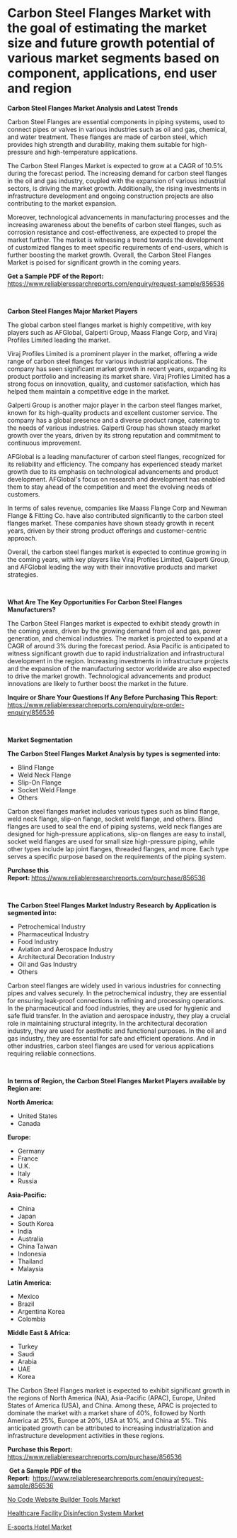 <p><h1>Carbon Steel Flanges Market with the goal of estimating the market size and future growth potential of various market segments based on component, applications, end user and region</h1></p><p><strong>Carbon Steel Flanges Market Analysis and Latest Trends</strong></p>
<p><p>Carbon Steel Flanges are essential components in piping systems, used to connect pipes or valves in various industries such as oil and gas, chemical, and water treatment. These flanges are made of carbon steel, which provides high strength and durability, making them suitable for high-pressure and high-temperature applications.</p><p>The Carbon Steel Flanges Market is expected to grow at a CAGR of 10.5% during the forecast period. The increasing demand for carbon steel flanges in the oil and gas industry, coupled with the expansion of various industrial sectors, is driving the market growth. Additionally, the rising investments in infrastructure development and ongoing construction projects are also contributing to the market expansion.</p><p>Moreover, technological advancements in manufacturing processes and the increasing awareness about the benefits of carbon steel flanges, such as corrosion resistance and cost-effectiveness, are expected to propel the market further. The market is witnessing a trend towards the development of customized flanges to meet specific requirements of end-users, which is further boosting the market growth. Overall, the Carbon Steel Flanges Market is poised for significant growth in the coming years.</p></p>
<p><strong>Get a Sample PDF of the Report:&nbsp;</strong> <a href="https://www.reliableresearchreports.com/enquiry/request-sample/856536">https://www.reliableresearchreports.com/enquiry/request-sample/856536</a></p>
<p>&nbsp;</p>
<p><strong>Carbon Steel Flanges Major Market Players</strong></p>
<p><p>The global carbon steel flanges market is highly competitive, with key players such as AFGlobal, Galperti Group, Maass Flange Corp, and Viraj Profiles Limited leading the market.</p><p>Viraj Profiles Limited is a prominent player in the market, offering a wide range of carbon steel flanges for various industrial applications. The company has seen significant market growth in recent years, expanding its product portfolio and increasing its market share. Viraj Profiles Limited has a strong focus on innovation, quality, and customer satisfaction, which has helped them maintain a competitive edge in the market.</p><p>Galperti Group is another major player in the carbon steel flanges market, known for its high-quality products and excellent customer service. The company has a global presence and a diverse product range, catering to the needs of various industries. Galperti Group has shown steady market growth over the years, driven by its strong reputation and commitment to continuous improvement.</p><p>AFGlobal is a leading manufacturer of carbon steel flanges, recognized for its reliability and efficiency. The company has experienced steady market growth due to its emphasis on technological advancements and product development. AFGlobal's focus on research and development has enabled them to stay ahead of the competition and meet the evolving needs of customers.</p><p>In terms of sales revenue, companies like Maass Flange Corp and Newman Flange & Fitting Co. have also contributed significantly to the carbon steel flanges market. These companies have shown steady growth in recent years, driven by their strong product offerings and customer-centric approach.</p><p>Overall, the carbon steel flanges market is expected to continue growing in the coming years, with key players like Viraj Profiles Limited, Galperti Group, and AFGlobal leading the way with their innovative products and market strategies.</p></p>
<p>&nbsp;</p>
<p><strong>What Are The Key Opportunities For Carbon Steel Flanges Manufacturers?</strong></p>
<p><p>The Carbon Steel Flanges market is expected to exhibit steady growth in the coming years, driven by the growing demand from oil and gas, power generation, and chemical industries. The market is projected to expand at a CAGR of around 3% during the forecast period. Asia Pacific is anticipated to witness significant growth due to rapid industrialization and infrastructural development in the region. Increasing investments in infrastructure projects and the expansion of the manufacturing sector worldwide are also expected to drive the market growth. Technological advancements and product innovations are likely to further boost the market in the future.</p></p>
<p><strong>Inquire or Share Your Questions If Any Before Purchasing This Report:</strong> <a href="https://www.reliableresearchreports.com/enquiry/pre-order-enquiry/856536">https://www.reliableresearchreports.com/enquiry/pre-order-enquiry/856536</a></p>
<p>&nbsp;</p>
<p><strong>Market Segmentation</strong></p>
<p><strong>The Carbon Steel Flanges Market Analysis by types is segmented into:</strong></p>
<p><ul><li>Blind Flange</li><li>Weld Neck Flange</li><li>Slip-On Flange</li><li>Socket Weld Flange</li><li>Others</li></ul></p>
<p><p>Carbon steel flanges market includes various types such as blind flange, weld neck flange, slip-on flange, socket weld flange, and others. Blind flanges are used to seal the end of piping systems, weld neck flanges are designed for high-pressure applications, slip-on flanges are easy to install, socket weld flanges are used for small size high-pressure piping, while other types include lap joint flanges, threaded flanges, and more. Each type serves a specific purpose based on the requirements of the piping system.</p></p>
<p><strong>Purchase this Report:&nbsp;</strong><a href="https://www.reliableresearchreports.com/purchase/856536">https://www.reliableresearchreports.com/purchase/856536</a></p>
<p>&nbsp;</p>
<p><strong>The Carbon Steel Flanges Market Industry Research by Application is segmented into:</strong></p>
<p><ul><li>Petrochemical Industry</li><li>Pharmaceutical Industry</li><li>Food Industry</li><li>Aviation and Aerospace Industry</li><li>Architectural Decoration Industry</li><li>Oil and Gas Industry</li><li>Others</li></ul></p>
<p><p>Carbon steel flanges are widely used in various industries for connecting pipes and valves securely. In the petrochemical industry, they are essential for ensuring leak-proof connections in refining and processing operations. In the pharmaceutical and food industries, they are used for hygienic and safe fluid transfer. In the aviation and aerospace industry, they play a crucial role in maintaining structural integrity. In the architectural decoration industry, they are used for aesthetic and functional purposes. In the oil and gas industry, they are essential for safe and efficient operations. And in other industries, carbon steel flanges are used for various applications requiring reliable connections.</p></p>
<p>&nbsp;</p>
<p><strong>In terms of Region, the Carbon Steel Flanges Market Players available by Region are:</strong></p>
<p>
    <p> <strong> North America: </strong>
        <ul>
            <li>United States</li>
            <li>Canada</li>
        </ul>
        </p> 
    <p> <strong> Europe: </strong>
        <ul>
            <li>Germany</li>
            <li>France</li>
            <li>U.K.</li>
            <li>Italy</li>
            <li>Russia</li>
        </ul>
        </p> 
    <p> <strong> Asia-Pacific: </strong>
        <ul>
            <li>China</li>
            <li>Japan</li>
            <li>South Korea</li>
            <li>India</li>
            <li>Australia</li>
            <li>China Taiwan</li>
            <li>Indonesia</li>
            <li>Thailand</li>
            <li>Malaysia</li>
        </ul>
        </p> 
    <p> <strong> Latin America: </strong>
        <ul>
            <li>Mexico</li>
            <li>Brazil</li>
            <li>Argentina Korea</li>
            <li>Colombia</li>
        </ul>
        </p> 
    <p> <strong> Middle East & Africa: </strong>
        <ul>
            <li>Turkey</li>
            <li>Saudi</li>
            <li>Arabia</li>
            <li>UAE</li>
            <li>Korea</li>
        </ul>
    </p>
    </p>
<p><p>The Carbon Steel Flanges market is expected to exhibit significant growth in the regions of North America (NA), Asia-Pacific (APAC), Europe, United States of America (USA), and China. Among these, APAC is projected to dominate the market with a market share of 40%, followed by North America at 25%, Europe at 20%, USA at 10%, and China at 5%. This anticipated growth can be attributed to increasing industrialization and infrastructure development activities in these regions.</p></p>
<p><strong>Purchase this Report: </strong><a href="https://www.reliableresearchreports.com/purchase/856536">https://www.reliableresearchreports.com/purchase/856536</a></p>
<p>&nbsp;<strong>Get a Sample PDF of the Report:&nbsp;&nbsp;</strong><a href="https://www.reliableresearchreports.com/enquiry/request-sample/856536">https://www.reliableresearchreports.com/enquiry/request-sample/856536</a></p>
<p><strong></strong></p>
<p><p><a href="https://view.publitas.com/reportprime-1/no-code-website-builder-tools-market-furnish-information-about-market-size-market-share-market-dynamics-and-projections-spanning-from-2023-to-2030/">No Code Website Builder Tools Market</a></p><p><a href="https://view.publitas.com/reportprime-1/healthcare-facility-disinfection-system-market-research-report-provides-thorough-industry-overview-which-offers-an-in-depth-analysis-of-product-trends-and-new-market-divisions/">Healthcare Facility Disinfection System Market</a></p><p><a href="https://view.publitas.com/reportprime-1/e-sports-hotel-market-size-and-examines-its-market-scope-with-a-primary-focus-on-growth-opportunities-and-forecasted-trends-spanning-from-2023-to-2030/">E-sports Hotel Market</a></p></p>